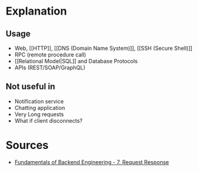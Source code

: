 # Explanation

## Usage
- Web, [[HTTP]], [[DNS (Domain Name System)]], [[SSH (Secure Shell)]]
- RPC (remote procedure call)
- [[Relational Model|SQL]] and Database Protocols
- APIs (REST/SOAP/GraphQL)

## Not useful in
- Notification service
- Chatting application
- Very Long requests
- What if client disconnects?

# Sources
- [Fundamentals of Backend Engineering - 7. Request Response](https://www.udemy.com/course/fundamentals-of-backend-communications-and-protocols/learn/lecture/34629344#overview)
